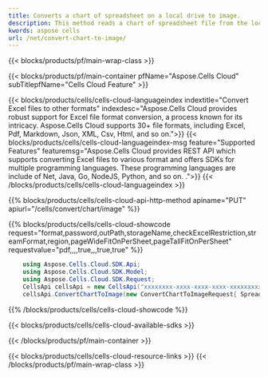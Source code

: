 ```yaml
---
title: Converts a chart of spreadsheet on a local drive to image.
description: This method reads a chart of spreadsheet file from the local file system, converts it into the desired image format (e.g., PNG, SVG, Tiff), and returns the converted result. \nThe source file path and target format must be specified correctly. \nEnsure that the necessary permissions are in place to read the source file and write the converted file if applicable. \nThe conversion process occurs entirely on the cloud server, eliminating the need for any cloud storage or external downloads. \nIf the source file does not exist, is inaccessible, or if an error occurs during the conversion process, an appropriate exception will be thrown. \nSupported formats for conversion depend on the available libraries and their capabilities.
kwords: aspose cells
url: /net/convert-chart-to-image/
---
```



{{< blocks/products/pf/main-wrap-class >}}


{{< blocks/products/pf/main-container pfName="Aspose.Cells Cloud" subTitlepfName="Cells Cloud Feature" >}}

{{< blocks/products/cells/cells-cloud-languageindex indextitle="Convert Excel files to other formats" indexdesc="Aspose.Cells Cloud provides robust support for Excel file format conversion, a process known for its intricacy. Aspose.Cells Cloud supports 30+ file formats, including Excel, Pdf, Markdown, Json, XML, Csv, Html, and so on.">}}
    {{< blocks/products/cells/cells-cloud-languageindex-msg feature="Supported Features" featuremsg="Aspose.Cells Cloud provides REST API which supports converting Excel files to various format and offers SDKs for multiple programming languages. These programming languages are include of Net, Java, Go, NodeJS, Python, and so on. .">}}
{{< /blocks/products/cells/cells-cloud-languageindex >}}

{{% blocks/products/cells/cells-cloud-api-http-method apiname="PUT"  apiurl="/cells/convert/chart/image"  %}}

<!-- {{< blocks/products/cells/cells-cloud-run-conversion btName="RunCode" OutResultType="Variable" OutResultDataType="Stream" ResponseType="Stream" ResultPosition="result" apireferenceurl="https://reference.aspose.cloud/cells/?urls.primaryName=API+v4#/Conversion/ConvertSpreadsheet" >}} -->
<!-- {{< blocks/products/cells/cells-cloud-upload>}} -->

<!-- {{< blocks/products/cells/cells-cloud-parameters itName="format"  required="False" prompt="The format to convert(CSV/XLS/HTML/MHTML/ODS/PDF/XML/TXT/TIFF/XLSB/XLSM/XLSX/XLTM/XLTX/XPS/PNG/JPG/JPEG/GIF/EMF/BMP/MD[Markdown]/Numbers).">}} -->
<!-- {{< blocks/products/cells/cells-cloud-showparameters >}} -->
{{% blocks/products/cells/cells-cloud-showcode request="format,password,outPath,storageName,checkExcelRestriction,streamFormat,region,pageWideFitOnPerSheet,pageTallFitOnPerSheet" requestvalue="pdf,,,,true,,,true,true" %}}

```cs
	using Aspose.Cells.Cloud.SDK.Api;
	using Aspose.Cells.Cloud.SDK.Model;
	using Aspose.Cells.Cloud.SDK.Request;
	CellsApi cellsApi = new CellsApi("xxxxxxxx-xxxx-xxxx-xxxx-xxxxxxxxxxxx", "xxxxxxxxxxxxxxxxxxxxxxxxxxxxxxxx");
    cellsApi.ConvertChartToImage(new ConvertChartToImageRequest{ Spreadsheet = "EmployeeSalesSummary.xlsx",worksheet ="Sheet1",chartIndex = 0,format ="png" }, "result.png");
```
{{% /blocks/products/cells/cells-cloud-showcode %}}
<!-- {{< /blocks/products/cells/cells-cloud-run-conversion >}} -->



{{< blocks/products/cells/cells-cloud-available-sdks >}}





{{< /blocks/products/pf/main-container >}}


{{< blocks/products/cells/cells-cloud-resource-links >}}
{{< /blocks/products/pf/main-wrap-class >}}
